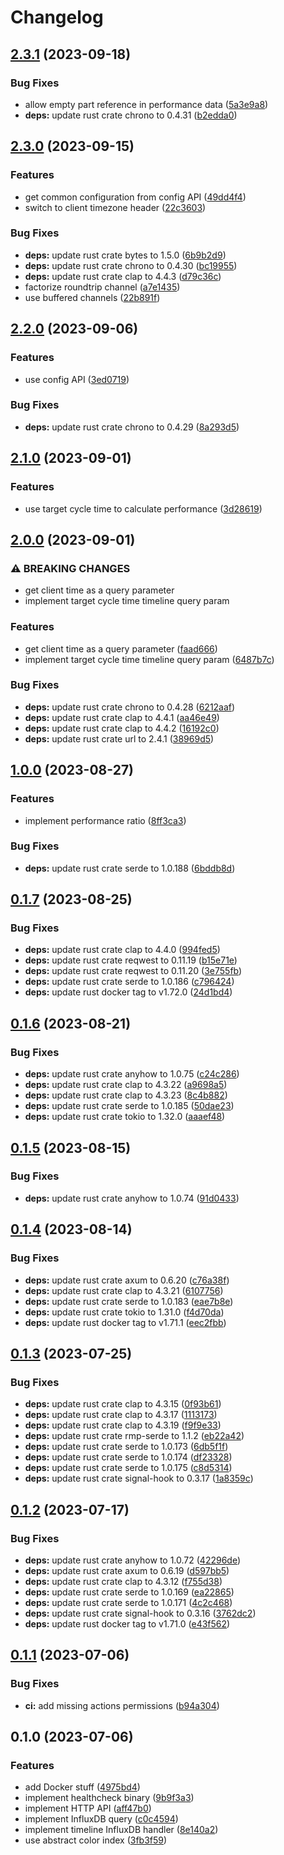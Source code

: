 # Changelog

## [2.3.1](https://github.com/cailloumajor/influxdb-compute-api/compare/v2.3.0...v2.3.1) (2023-09-18)


### Bug Fixes

* allow empty part reference in performance data ([5a3e9a8](https://github.com/cailloumajor/influxdb-compute-api/commit/5a3e9a82342b12377fbb22e82101a6c344b49810))
* **deps:** update rust crate chrono to 0.4.31 ([b2edda0](https://github.com/cailloumajor/influxdb-compute-api/commit/b2edda05e86e3a24cf703713bdd6802978639aa0))

## [2.3.0](https://github.com/cailloumajor/influxdb-compute-api/compare/v2.2.0...v2.3.0) (2023-09-15)


### Features

* get common configuration from config API ([49dd4f4](https://github.com/cailloumajor/influxdb-compute-api/commit/49dd4f44c4344d554c93e7e1eace14d334f71fbf))
* switch to client timezone header ([22c3603](https://github.com/cailloumajor/influxdb-compute-api/commit/22c360302310f30a57a72bf34552e83c69a9c625))


### Bug Fixes

* **deps:** update rust crate bytes to 1.5.0 ([6b9b2d9](https://github.com/cailloumajor/influxdb-compute-api/commit/6b9b2d90e6af384c65b290c2dffcc00231f4c4a7))
* **deps:** update rust crate chrono to 0.4.30 ([bc19955](https://github.com/cailloumajor/influxdb-compute-api/commit/bc19955696d8d975039b2025d48994451e3760f7))
* **deps:** update rust crate clap to 4.4.3 ([d79c36c](https://github.com/cailloumajor/influxdb-compute-api/commit/d79c36cbd7b001f39aaa4092230f9cc1a02205ea))
* factorize roundtrip channel ([a7e1435](https://github.com/cailloumajor/influxdb-compute-api/commit/a7e14354488cc4a02938188ef6245f2eda56b7e6))
* use buffered channels ([22b891f](https://github.com/cailloumajor/influxdb-compute-api/commit/22b891f16e321469f45d651a415d6259370a62be))

## [2.2.0](https://github.com/cailloumajor/influxdb-compute-api/compare/v2.1.0...v2.2.0) (2023-09-06)


### Features

* use config API ([3ed0719](https://github.com/cailloumajor/influxdb-compute-api/commit/3ed0719c1146c596678732947d9e0ad08c1653c2))


### Bug Fixes

* **deps:** update rust crate chrono to 0.4.29 ([8a293d5](https://github.com/cailloumajor/influxdb-compute-api/commit/8a293d5651fbdec621ccef2ab2bab8f79b16f8b2))

## [2.1.0](https://github.com/cailloumajor/influxdb-compute-api/compare/v2.0.0...v2.1.0) (2023-09-01)


### Features

* use target cycle time to calculate performance ([3d28619](https://github.com/cailloumajor/influxdb-compute-api/commit/3d286190b6db1a109c4373bbd23332f0f2bef3c1))

## [2.0.0](https://github.com/cailloumajor/influxdb-compute-api/compare/v1.0.0...v2.0.0) (2023-09-01)


### ⚠ BREAKING CHANGES

* get client time as a query parameter
* implement target cycle time timeline query param

### Features

* get client time as a query parameter ([faad666](https://github.com/cailloumajor/influxdb-compute-api/commit/faad666b5e69a605dcc51dfab409142786106122))
* implement target cycle time timeline query param ([6487b7c](https://github.com/cailloumajor/influxdb-compute-api/commit/6487b7c4adb8c2fa91ecb4c8ce3cd4d85f2ef9f0))


### Bug Fixes

* **deps:** update rust crate chrono to 0.4.28 ([6212aaf](https://github.com/cailloumajor/influxdb-compute-api/commit/6212aafa37b610939378654156524e14810b011f))
* **deps:** update rust crate clap to 4.4.1 ([aa46e49](https://github.com/cailloumajor/influxdb-compute-api/commit/aa46e494dc5e8f4673b03c79ece95091b2971d39))
* **deps:** update rust crate clap to 4.4.2 ([16192c0](https://github.com/cailloumajor/influxdb-compute-api/commit/16192c00f4096c493242c2671d6fca3114641294))
* **deps:** update rust crate url to 2.4.1 ([38969d5](https://github.com/cailloumajor/influxdb-compute-api/commit/38969d56a65eed4ab15a48810cb74aae39e4cb50))

## [1.0.0](https://github.com/cailloumajor/influxdb-compute-api/compare/v0.1.7...v1.0.0) (2023-08-27)


### Features

* implement performance ratio ([8ff3ca3](https://github.com/cailloumajor/influxdb-compute-api/commit/8ff3ca37931fb5ef0df54e812a8d79391ee98950))


### Bug Fixes

* **deps:** update rust crate serde to 1.0.188 ([6bddb8d](https://github.com/cailloumajor/influxdb-compute-api/commit/6bddb8d820703274087a2be3cb85d69559c0ec42))

## [0.1.7](https://github.com/cailloumajor/influxdb-compute-api/compare/v0.1.6...v0.1.7) (2023-08-25)


### Bug Fixes

* **deps:** update rust crate clap to 4.4.0 ([994fed5](https://github.com/cailloumajor/influxdb-compute-api/commit/994fed50f3ebae54d551873f162c9a1eb6d896df))
* **deps:** update rust crate reqwest to 0.11.19 ([b15e71e](https://github.com/cailloumajor/influxdb-compute-api/commit/b15e71e596dae58f819ed7a23838e1d8f614f6fb))
* **deps:** update rust crate reqwest to 0.11.20 ([3e755fb](https://github.com/cailloumajor/influxdb-compute-api/commit/3e755fb43c36977fd8a0d41e011606e87216d9ff))
* **deps:** update rust crate serde to 1.0.186 ([c796424](https://github.com/cailloumajor/influxdb-compute-api/commit/c796424f03f8b0c76bd009ec6a261c4a0f9a726c))
* **deps:** update rust docker tag to v1.72.0 ([24d1bd4](https://github.com/cailloumajor/influxdb-compute-api/commit/24d1bd4dfc27a636f77e7865c48c8a664cd1673f))

## [0.1.6](https://github.com/cailloumajor/influxdb-compute-api/compare/v0.1.5...v0.1.6) (2023-08-21)


### Bug Fixes

* **deps:** update rust crate anyhow to 1.0.75 ([c24c286](https://github.com/cailloumajor/influxdb-compute-api/commit/c24c28643e504253003f96cbbf5a42b6775e3948))
* **deps:** update rust crate clap to 4.3.22 ([a9698a5](https://github.com/cailloumajor/influxdb-compute-api/commit/a9698a5b14ea12cf9d1653bcea27dff72e4f84fb))
* **deps:** update rust crate clap to 4.3.23 ([8c4b882](https://github.com/cailloumajor/influxdb-compute-api/commit/8c4b882b79325f9e3e8d8f56cea829799ae51cd6))
* **deps:** update rust crate serde to 1.0.185 ([50dae23](https://github.com/cailloumajor/influxdb-compute-api/commit/50dae2336c7693c05c01d196cf7700c791f544ca))
* **deps:** update rust crate tokio to 1.32.0 ([aaaef48](https://github.com/cailloumajor/influxdb-compute-api/commit/aaaef484bb21013e5119ae40e0e0eb53079b4a07))

## [0.1.5](https://github.com/cailloumajor/influxdb-compute-api/compare/v0.1.4...v0.1.5) (2023-08-15)


### Bug Fixes

* **deps:** update rust crate anyhow to 1.0.74 ([91d0433](https://github.com/cailloumajor/influxdb-compute-api/commit/91d04332bccd268016abe4ed36056e246d874603))

## [0.1.4](https://github.com/cailloumajor/influxdb-compute-api/compare/v0.1.3...v0.1.4) (2023-08-14)


### Bug Fixes

* **deps:** update rust crate axum to 0.6.20 ([c76a38f](https://github.com/cailloumajor/influxdb-compute-api/commit/c76a38f5320609cca910f5808be3356101d642b9))
* **deps:** update rust crate clap to 4.3.21 ([6107756](https://github.com/cailloumajor/influxdb-compute-api/commit/6107756a924872dc05f76f21c529e381c9098979))
* **deps:** update rust crate serde to 1.0.183 ([eae7b8e](https://github.com/cailloumajor/influxdb-compute-api/commit/eae7b8eb7ce95f85b6fd0b940c256f79fc2ace02))
* **deps:** update rust crate tokio to 1.31.0 ([f4d70da](https://github.com/cailloumajor/influxdb-compute-api/commit/f4d70da418e2b3466a3d6f8f65c7a729996adfa7))
* **deps:** update rust docker tag to v1.71.1 ([eec2fbb](https://github.com/cailloumajor/influxdb-compute-api/commit/eec2fbbda4e57fec394a8c3ac53dcedb1dc67083))

## [0.1.3](https://github.com/cailloumajor/influxdb-compute-api/compare/v0.1.2...v0.1.3) (2023-07-25)


### Bug Fixes

* **deps:** update rust crate clap to 4.3.15 ([0f93b61](https://github.com/cailloumajor/influxdb-compute-api/commit/0f93b614345fd09795dc5b9a0e00fcc058f2cd1c))
* **deps:** update rust crate clap to 4.3.17 ([1113173](https://github.com/cailloumajor/influxdb-compute-api/commit/1113173386502709c8f3aa16a8ddd2927187d707))
* **deps:** update rust crate clap to 4.3.19 ([f9f9e33](https://github.com/cailloumajor/influxdb-compute-api/commit/f9f9e33bf7959c2db7cdc39705c653661e67c430))
* **deps:** update rust crate rmp-serde to 1.1.2 ([eb22a42](https://github.com/cailloumajor/influxdb-compute-api/commit/eb22a42dbd328ee091e7671d0cc56cbb3a229172))
* **deps:** update rust crate serde to 1.0.173 ([6db5f1f](https://github.com/cailloumajor/influxdb-compute-api/commit/6db5f1f57fbd2d06794e858eb58a7f57588ed393))
* **deps:** update rust crate serde to 1.0.174 ([df23328](https://github.com/cailloumajor/influxdb-compute-api/commit/df23328e27b34925cdd227e1cad624ece52361c2))
* **deps:** update rust crate serde to 1.0.175 ([c8d5314](https://github.com/cailloumajor/influxdb-compute-api/commit/c8d5314f2b70097b264abae61ef7b5f2fef0f7ff))
* **deps:** update rust crate signal-hook to 0.3.17 ([1a8359c](https://github.com/cailloumajor/influxdb-compute-api/commit/1a8359c7231c29750288c3fb16eccf98ba602936))

## [0.1.2](https://github.com/cailloumajor/influxdb-compute-api/compare/v0.1.1...v0.1.2) (2023-07-17)


### Bug Fixes

* **deps:** update rust crate anyhow to 1.0.72 ([42296de](https://github.com/cailloumajor/influxdb-compute-api/commit/42296de7f83f4abc352a8bc2b9d180f4df54b184))
* **deps:** update rust crate axum to 0.6.19 ([d597bb5](https://github.com/cailloumajor/influxdb-compute-api/commit/d597bb5c6dea6bb01bec5c0a88e3562d59d9e5a8))
* **deps:** update rust crate clap to 4.3.12 ([f755d38](https://github.com/cailloumajor/influxdb-compute-api/commit/f755d38b9753713f7e4d8c59e88d250c7c136599))
* **deps:** update rust crate serde to 1.0.169 ([ea22865](https://github.com/cailloumajor/influxdb-compute-api/commit/ea22865f6618c06a498dd206fb1dbe03383908b1))
* **deps:** update rust crate serde to 1.0.171 ([4c2c468](https://github.com/cailloumajor/influxdb-compute-api/commit/4c2c4686d508fd6a7a36c98ba4740f4e66d2c01f))
* **deps:** update rust crate signal-hook to 0.3.16 ([3762dc2](https://github.com/cailloumajor/influxdb-compute-api/commit/3762dc23b0b98a93f43058014438a03b9fa90446))
* **deps:** update rust docker tag to v1.71.0 ([e43f562](https://github.com/cailloumajor/influxdb-compute-api/commit/e43f5622b0dd17ddbb26810c99568845f27c651e))

## [0.1.1](https://github.com/cailloumajor/influxdb-compute-api/compare/v0.1.0...v0.1.1) (2023-07-06)


### Bug Fixes

* **ci:** add missing actions permissions ([b94a304](https://github.com/cailloumajor/influxdb-compute-api/commit/b94a304f0876538e5f32a416ada348f3d105dad9))

## 0.1.0 (2023-07-06)


### Features

* add Docker stuff ([4975bd4](https://github.com/cailloumajor/influxdb-compute-api/commit/4975bd4e67c6f62524b64fa982d990bc82eabfe5))
* implement healthcheck binary ([9b9f3a3](https://github.com/cailloumajor/influxdb-compute-api/commit/9b9f3a37db4ccd5dc1de1fe7cf17c9eec019ca46))
* implement HTTP API ([aff47b0](https://github.com/cailloumajor/influxdb-compute-api/commit/aff47b095078528c72f9aa3520b21337bec6cf65))
* implement InfluxDB query ([c0c4594](https://github.com/cailloumajor/influxdb-compute-api/commit/c0c4594d0d63d443c82bd4dfb78215512447d766))
* implement timeline InfluxDB handler ([8e140a2](https://github.com/cailloumajor/influxdb-compute-api/commit/8e140a2088986c77bd8007b524cb944480c68eb7))
* use abstract color index ([3fb3f59](https://github.com/cailloumajor/influxdb-compute-api/commit/3fb3f599b738b7b23f5e7fe49e2fa557791b9992))
